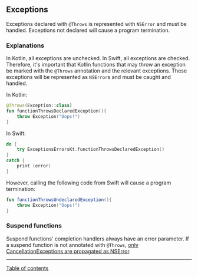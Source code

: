 ## Exceptions

Exceptions declared with `@Throws` is represented with `NSError` and must be handled. Exceptions not declared will cause a program termination.

### Explanations

In Kotlin, all exceptions are unchecked. In Swift, all exceptions are checked. Therefore, it's important that Kotlin functions that may throw an exception be marked with the `@Throws` annotation and the relevant exceptions. These exceptions will be represented as `NSError`s and must be caught and handled. 

In Kotlin:

```kotlin
@Throws(Exception::class)
fun functionThrowsDeclaredException(){
    throw Exception("Oops!")
}
```

In Swift:
```swift
do {
    try ExceptionsErrorsKt.functionThrowsDeclaredException()
}
catch {
    print (error)
}
```

However, calling the following code from Swift will cause a program termination:
```kotlin
fun functionThrowsUndeclaredException(){
    throw Exception("Oops!")
}
```

### Suspend functions

Suspend functions' completion handlers always have an error parameter. If a suspend function is not annotated with `@Throws`, [only CancellationExceptions are propagated as NSError](https://kotlinlang.org/docs/native-objc-interop.html#errors-and-exceptions).

---
[Table of contents](/README.md)